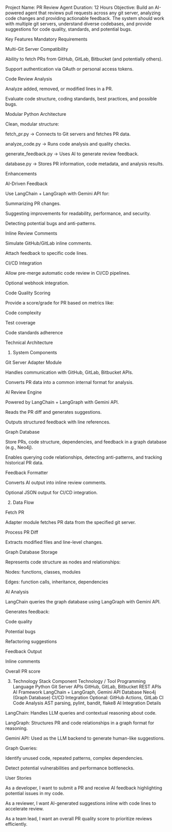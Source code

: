 Project Name: PR Review Agent
Duration: 12 Hours
Objective: Build an AI-powered agent that reviews pull requests across any git server, analyzing code changes and providing actionable feedback. The system should work with multiple git servers, understand diverse codebases, and provide suggestions for code quality, standards, and potential bugs.

Key Features
Mandatory Requirements

Multi-Git Server Compatibility

Ability to fetch PRs from GitHub, GitLab, Bitbucket (and potentially others).

Support authentication via OAuth or personal access tokens.

Code Review Analysis

Analyze added, removed, or modified lines in a PR.

Evaluate code structure, coding standards, best practices, and possible bugs.

Modular Python Architecture

Clean, modular structure:

fetch_pr.py → Connects to Git servers and fetches PR data.

analyze_code.py → Runs code analysis and quality checks.

generate_feedback.py → Uses AI to generate review feedback.

database.py → Stores PR information, code metadata, and analysis results.

Enhancements

AI-Driven Feedback

Use LangChain + LangGraph with Gemini API for:

Summarizing PR changes.

Suggesting improvements for readability, performance, and security.

Detecting potential bugs and anti-patterns.

Inline Review Comments

Simulate GitHub/GitLab inline comments.

Attach feedback to specific code lines.

CI/CD Integration

Allow pre-merge automatic code review in CI/CD pipelines.

Optional webhook integration.

Code Quality Scoring

Provide a score/grade for PR based on metrics like:

Code complexity

Test coverage

Code standards adherence

Technical Architecture
1. System Components

Git Server Adapter Module

Handles communication with GitHub, GitLab, Bitbucket APIs.

Converts PR data into a common internal format for analysis.

AI Review Engine

Powered by LangChain + LangGraph with Gemini API.

Reads the PR diff and generates suggestions.

Outputs structured feedback with line references.

Graph Database

Store PRs, code structure, dependencies, and feedback in a graph database (e.g., Neo4j).

Enables querying code relationships, detecting anti-patterns, and tracking historical PR data.

Feedback Formatter

Converts AI output into inline review comments.

Optional JSON output for CI/CD integration.

2. Data Flow

Fetch PR

Adapter module fetches PR data from the specified git server.

Process PR Diff

Extracts modified files and line-level changes.

Graph Database Storage

Represents code structure as nodes and relationships:

Nodes: functions, classes, modules

Edges: function calls, inheritance, dependencies

AI Analysis

LangChain queries the graph database using LangGraph with Gemini API.

Generates feedback:

Code quality

Potential bugs

Refactoring suggestions

Feedback Output

Inline comments

Overall PR score

3. Technology Stack
Component	Technology / Tool
Programming Language	Python
Git Server APIs	GitHub, GitLab, Bitbucket REST APIs
AI Framework	LangChain + LangGraph, Gemini API
Database	Neo4j (Graph Database)
CI/CD Integration	Optional: GitHub Actions, GitLab CI
Code Analysis	AST parsing, pylint, bandit, flake8
AI Integration Details

LangChain: Handles LLM queries and contextual reasoning about code.

LangGraph: Structures PR and code relationships in a graph format for reasoning.

Gemini API: Used as the LLM backend to generate human-like suggestions.

Graph Queries:

Identify unused code, repeated patterns, complex dependencies.

Detect potential vulnerabilities and performance bottlenecks.

User Stories

As a developer, I want to submit a PR and receive AI feedback highlighting potential issues in my code.

As a reviewer, I want AI-generated suggestions inline with code lines to accelerate review.

As a team lead, I want an overall PR quality score to prioritize reviews efficiently.